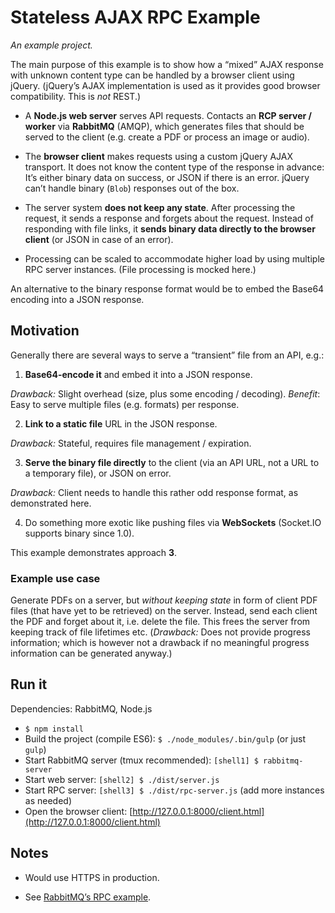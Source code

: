 # Stateless AJAX RPC Example


*An example project.*

The main purpose of this example is to show how a “mixed” AJAX response with unknown content type can be handled by a browser client using jQuery. (jQuery’s AJAX implementation is used as it provides good browser compatibility. This is *not* REST.)

- A **Node.js web server** serves API requests. Contacts an **RCP server / worker** via **RabbitMQ** (AMQP), which generates files that should be served to the client (e.g. create a PDF or process an image or audio).

- The **browser client** makes requests using a custom jQuery AJAX transport. It does not know the content type of the response in advance: It’s either binary data on success, or JSON if there is an error. jQuery can’t handle binary (`Blob`) responses out of the box.

- The server system **does not keep any state**. After processing the request, it sends a response and forgets about the request. Instead of responding with file links, it **sends binary data directly to the browser client** (or JSON in case of an error).

- Processing can be scaled to accommodate higher load by using multiple RPC server instances. (File processing is mocked here.)

An alternative to the binary response format would be to embed the Base64 encoding into a JSON response. 


## Motivation

Generally there are several ways to serve a “transient” file from an API, e.g.:

1. **Base64-encode it** and embed it into a JSON response.
  
  *Drawback:* Slight overhead (size, plus some encoding / decoding). *Benefit*: Easy to serve multiple files (e.g. formats) per response.

2. **Link to a static file** URL in the JSON response.

  *Drawback:* Stateful, requires file management / expiration.

3. **Serve the binary file directly** to the client (via an API URL, not a URL to a temporary file), or JSON on error.

  *Drawback:* Client needs to handle this rather odd response format, as demonstrated here.

4. Do something more exotic like pushing files via **WebSockets** (Socket.IO supports binary since 1.0).

This example demonstrates approach **3**.


### Example use case

Generate PDFs on a server, but *without keeping state* in form of client PDF files (that have yet to be retrieved) on the server. Instead, send each client the PDF and forget about it, i.e. delete the file. This frees the server from keeping track of file lifetimes etc. (*Drawback:* Does not provide progress information; which is however not a drawback if no meaningful progress information can be generated anyway.)


## Run it

Dependencies: RabbitMQ, Node.js

- `$ npm install`
- Build the project (compile ES6): `$ ./node_modules/.bin/gulp` (or just `gulp`)
- Start RabbitMQ server (tmux recommended): `[shell1] $ rabbitmq-server`
- Start web server: `[shell2] $ ./dist/server.js`
- Start RPC server: `[shell3] $ ./dist/rpc-server.js` (add more instances as needed)
- Open the browser client: [http://127.0.0.1:8000/client.html](http://127.0.0.1:8000/client.html)


## Notes

- Would use HTTPS in production.

- See [RabbitMQ’s RPC example](http://www.rabbitmq.com/tutorials/tutorial-six-python.html).
